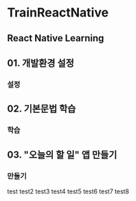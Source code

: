 # TrainReactNative
React Native Learning
---
## 01. 개발환경 설정
### 설정
## 02. 기본문법 학습
### 학습
## 03. "오늘의 할 일" 앱 만들기
### 만들기
test
test2
test3
test4
test5
test6
test7
test8
